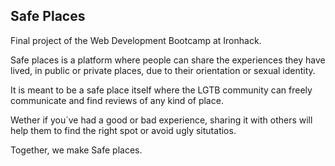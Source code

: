 <h2> Safe Places </h2>

Final project of the Web Development Bootcamp at Ironhack.

Safe places is a platform where people can share the experiences they have lived, in public or private places, due to their orientation or sexual identity.

It is meant to be a safe place itself where the LGTB community can freely communicate and find reviews of any kind of place.

Wether if you´ve had a good or bad experience, sharing it with others will help them to find the right spot or avoid ugly situtatios.

Together, we make Safe places.
